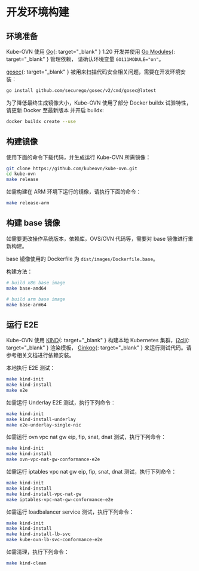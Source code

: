 # 开发环境构建

## 环境准备

Kube-OVN 使用 [Go](https://golang.org/){: target="_blank" } 1.20 开发并使用 [Go Modules](https://github.com/golang/go/wiki/Modules){: target="_blank" } 管理依赖，
请确认环境变量 `GO111MODULE="on"`。

[gosec](https://github.com/securego/gosec){: target="_blank" } 被用来扫描代码安全相关问题，需要在开发环境安装：

```bash
go install github.com/securego/gosec/v2/cmd/gosec@latest
```

为了降低最终生成镜像大小，Kube-OVN 使用了部分 Docker buildx 试验特性，请更新 Docker 至最新版本
并开启 buildx:

```bash
docker buildx create --use
```

## 构建镜像

使用下面的命令下载代码，并生成运行 Kube-OVN 所需镜像：

```bash
git clone https://github.com/kubeovn/kube-ovn.git
cd kube-ovn
make release
```

如需构建在 ARM 环境下运行的镜像，请执行下面的命令：

```bash
make release-arm
```

## 构建 base 镜像

如需要更改操作系统版本，依赖库，OVS/OVN 代码等，需要对 base 镜像进行重新构建。

base 镜像使用的 Dockerfile 为 `dist/images/Dockerfile.base`。

构建方法：

```bash
# build x86 base image
make base-amd64

# build arm base image
make base-arm64
```

## 运行 E2E

Kube-OVN 使用 [KIND](https://kind.sigs.k8s.io/){: target="_blank" } 构建本地 Kubernetes 集群，[j2cli](https://github.com/kolypto/j2cli){: target="_blank" } 渲染模板，
[Ginkgo](https://onsi.github.io/ginkgo/){: target="_blank" } 来运行测试代码。请参考相关文档进行依赖安装。

本地执行 E2E 测试：

```bash
make kind-init
make kind-install
make e2e
```

如需运行 Underlay E2E 测试，执行下列命令：

```bash
make kind-init
make kind-install-underlay
make e2e-underlay-single-nic
```

如需运行 ovn vpc nat gw eip, fip, snat, dnat 测试，执行下列命令：

```bash
make kind-init
make kind-install
make ovn-vpc-nat-gw-conformance-e2e
```

如需运行 iptables vpc nat gw eip, fip, snat, dnat 测试，执行下列命令：

```bash
make kind-init
make kind-install
make kind-install-vpc-nat-gw
make iptables-vpc-nat-gw-conformance-e2e
```

如需运行 loadbalancer service 测试，执行下列命令：

```bash
make kind-init
make kind-install
make kind-install-lb-svc
make kube-ovn-lb-svc-conformance-e2e
```

如需清理，执行下列命令：

```bash
make kind-clean
```
